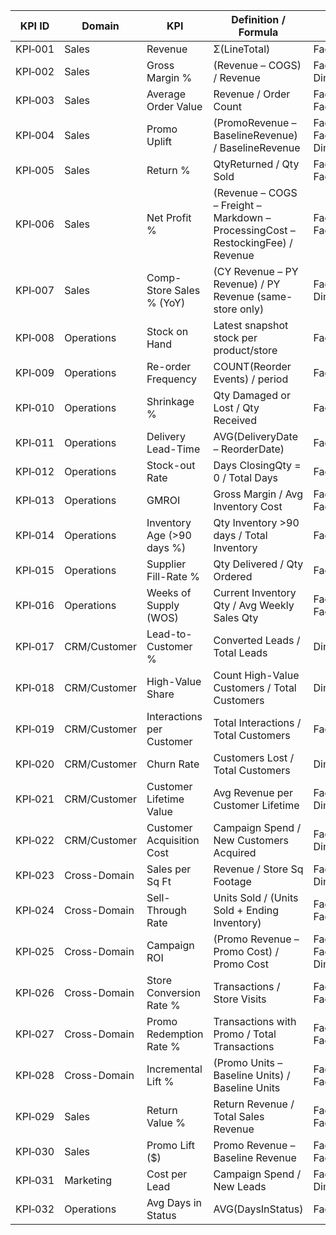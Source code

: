 | KPI ID       | Domain       | KPI                        | Definition / Formula                                                             | Source Tables                                        | Owner    | Refresh |
| ------------ | ------------ | -------------------------- | -------------------------------------------------------------------------------- | ---------------------------------------------------- | -------- | ------- |
| KPI‑001      | Sales        | Revenue                    | Σ(LineTotal)                                                                     | FactOrderItems                                       | Governor | Daily   |
| KPI‑002      | Sales        | Gross Margin %             | (Revenue – COGS) / Revenue                                                       | FactOrderItems, DimProduct                           | Governor | Daily   |
| KPI‑003      | Sales        | Average Order Value        | Revenue / Order Count                                                            | FactOrderItems, FactOrderHeader                      | Governor | Daily   |
| KPI‑004      | Sales        | Promo Uplift               | (PromoRevenue – BaselineRevenue) / BaselineRevenue                               | FactOrderItems, FactOrderItemPromotion, DimPromotion | Governor | Weekly  |
| KPI‑005      | Sales        | Return %                   | QtyReturned / Qty Sold                                                           | FactOrderReturns, FactOrderItems                     | Governor | Weekly  |
| KPI‑006      | Sales        | Net Profit %               | (Revenue – COGS – Freight – Markdown – ProcessingCost – RestockingFee) / Revenue | FactOrderItems, FactOrderReturns                     | Governor | Monthly |
| KPI‑007      | Sales        | Comp-Store Sales % (YoY)   | (CY Revenue – PY Revenue) / PY Revenue (same-store only)                         | FactOrderItems, DimStore, DimDate                    | Governor | Monthly |
| KPI‑008      | Operations   | Stock on Hand              | Latest snapshot stock per product/store                                          | FactInventorySnapshot                                | Governor | Daily   |
| KPI‑009      | Operations   | Re-order Frequency         | COUNT(Reorder Events) / period                                                   | FactInventoryEvents                                  | Governor | Monthly |
| KPI‑010      | Operations   | Shrinkage %                | Qty Damaged or Lost / Qty Received                                               | FactInventoryEvents                                  | Governor | Monthly |
| KPI‑011      | Operations   | Delivery Lead-Time         | AVG(DeliveryDate – ReorderDate)                                                  | FactInventoryEvents                                  | Governor | Monthly |
| KPI‑012      | Operations   | Stock-out Rate             | Days ClosingQty = 0 / Total Days                                                 | FactInventorySnapshot                                | Governor | Monthly |
| KPI‑013      | Operations   | GMROI                      | Gross Margin / Avg Inventory Cost                                                | FactOrderItems, FactInventorySnapshot                | Governor | Monthly |
| KPI‑014      | Operations   | Inventory Age (>90 days %) | Qty Inventory >90 days / Total Inventory                                         | FactInventorySnapshot                                | Governor | Monthly |
| KPI‑015      | Operations   | Supplier Fill-Rate %       | Qty Delivered / Qty Ordered                                                      | FactInventoryEvents                                  | Governor | Monthly |
| KPI‑016      | Operations   | Weeks of Supply (WOS)      | Current Inventory Qty / Avg Weekly Sales Qty                                     | FactInventorySnapshot, FactOrderItems                | Governor | Weekly  |
| KPI‑017      | CRM/Customer | Lead-to-Customer %         | Converted Leads / Total Leads                                                    | DimCustomer                                          | Governor | Monthly |
| KPI‑018      | CRM/Customer | High-Value Share           | Count High-Value Customers / Total Customers                                     | DimCustomer                                          | Governor | Monthly |
| KPI‑019      | CRM/Customer | Interactions per Customer  | Total Interactions / Total Customers                                             | FactCustomerInteractions                             | Governor | Monthly |
| KPI‑020      | CRM/Customer | Churn Rate                 | Customers Lost / Total Customers                                                 | DimCustomer                                          | Governor | Monthly |
| KPI‑021      | CRM/Customer | Customer Lifetime Value    | Avg Revenue per Customer Lifetime                                                | FactOrderItems, DimCustomer                          | Governor | Monthly |
| KPI‑022      | CRM/Customer | Customer Acquisition Cost  | Campaign Spend / New Customers Acquired                                          | FactCampaignSpend, DimCustomer                       | Governor | Monthly |
| KPI‑023      | Cross-Domain | Sales per Sq Ft            | Revenue / Store Sq Footage                                                       | FactOrderItems, DimStore                             | Governor | Monthly |
| KPI‑024      | Cross-Domain | Sell-Through Rate          | Units Sold / (Units Sold + Ending Inventory)                                     | FactOrderItems, FactInventorySnapshot                | Governor | Monthly |
| KPI‑025      | Cross-Domain | Campaign ROI               | (Promo Revenue – Promo Cost) / Promo Cost                                        | FactOrderItems, FactCampaignSpend, DimCampaign       | Governor | Monthly |
| KPI‑026      | Cross-Domain | Store Conversion Rate %    | Transactions / Store Visits                                                      | FactOrderHeader, FactFootTraffic                     | Governor | Weekly  |
| KPI‑027      | Cross-Domain | Promo Redemption Rate %    | Transactions with Promo / Total Transactions                                     | FactOrderItemPromotion, FactOrderHeader              | Governor | Weekly  |
| KPI‑028      | Cross-Domain | Incremental Lift %         | (Promo Units – Baseline Units) / Baseline Units                                  | FactOrderItemPromotion, FactOrderItems               | Governor | Weekly  |
| KPI‑029      | Sales        | Return Value %             | Return Revenue / Total Sales Revenue                                             | FactOrderReturns, FactOrderItems                     | Governor | Monthly |
| KPI‑030      | Sales        | Promo Lift (\$)            | Promo Revenue – Baseline Revenue                                                 | FactOrderItemPromotion, FactOrderItems               | Governor | Weekly  |
| KPI‑031      | Marketing    | Cost per Lead              | Campaign Spend / New Leads                                                       | FactCampaignSpend, DimCampaign                       | Governor | Monthly |
| KPI‑032      | Operations   | Avg Days in Status         | AVG(DaysInStatus)                                                                | FactOrderStatus                                      | Governor | Weekly  |
